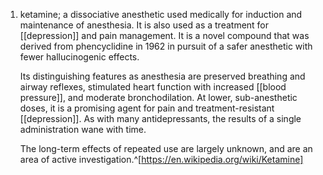1. ketamine; a dissociative anesthetic used medically for induction and maintenance of anesthesia. It is also used as a treatment for [[depression]] and pain management. It is a novel compound that was derived from phencyclidine in 1962 in pursuit of a safer anesthetic with fewer hallucinogenic effects.
   
   Its distinguishing features as anesthesia are preserved breathing and airway reflexes, stimulated heart function with increased [[blood pressure]], and moderate bronchodilation. At lower, sub-anesthetic doses, it is a promising agent for pain and treatment-resistant [[depression]]. As with many antidepressants, the results of a single administration wane with time.
   
   The long-term effects of repeated use are largely unknown, and are an area of active investigation.^[https://en.wikipedia.org/wiki/Ketamine]